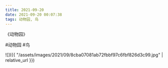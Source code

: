 ```yaml
---
title: 2021-09-20
date: 2021-09-20 00:07:38
tags: 动物园, 鸟
---
```


<p>《动物园》</p>

#动物园 #鸟

![]({{ "/assets/images/2021/09/8cba07081ab72fbbf97c6fbf826d3c99.jpg" | relative_url }})
